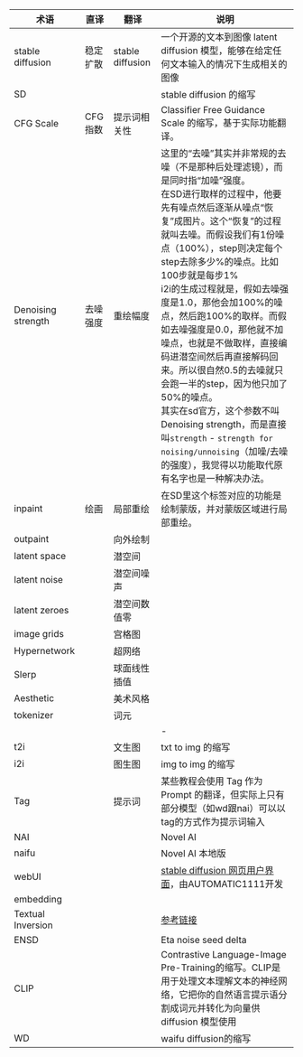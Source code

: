| 术语               | 直译     | 翻译             | 说明                                                         |
| ------------------ | -------- | ---------------- | ------------------------------------------------------------ |
| stable diffusion   | 稳定扩散 | stable diffusion | 一个开源的文本到图像 latent diffusion 模型，能够在给定任何文本输入的情况下生成相关的图像 |
| SD                 |          |                  | stable diffusion 的缩写                                      |
| CFG Scale          | CFG指数  | 提示词相关性     | Classifier Free Guidance Scale 的缩写，基于实际功能翻译。    |
| Denoising strength | 去噪强度 | 重绘幅度         | 这里的“去噪”其实并非常规的去噪（不是那种后处理滤镜），而是同时指“加噪”强度。<br>在SD进行取样的过程中，他要先有噪点然后逐渐从噪点“恢复”成图片。这个“恢复”的过程就叫去噪。而假设我们有1份噪点（100%），step则决定每个step去除多少%的噪点。比如100步就是每步1%<br>i2i的生成过程就是，假如去噪强度是1.0，那他会加100%的噪点，然后跑100%的取样。而假如去噪强度是0.0，那他就不加噪点，也就是不做取样，直接编码进潜空间然后再直接解码回来。所以很自然0.5的去噪就只会跑一半的step，因为他只加了50%的噪点。<br>其实在sd官方，这个参数不叫Denoising strength，而是直接叫`strength` - `strength for noising/unnoising`（加噪/去噪的强度），我觉得以功能取代原有名字也是一种解决办法。 |
| inpaint            | 绘画     | 局部重绘         | 在SD里这个标签对应的功能是绘制蒙版，并对蒙版区域进行局部重绘。 |
| outpaint           |          | 向外绘制         |                                                              |
| latent space       |          | 潜空间         |                                                              |
| latent noise       |          | 潜空间噪声       |                                                              |
| latent zeroes      |          | 潜空间数值零     |                                                              |
| image grids        |          | 宫格图           |                                                              |
| Hypernetwork       |          | 超网络           |                                                              |
| Slerp              |          | 球面线性插值     |                                                              |
| Aesthetic          |          | 美术风格         |                                                              |
| tokenizer          |          | 词元             |                                                              |
|                    |          |                  |                              -                                |
| t2i                |          | 文生图           | txt to img 的缩写                                            |
| i2i                |          | 图生图           | img to img 的缩写                                            |
| Tag                |          | 提示词           | 某些教程会使用 Tag 作为 Prompt 的翻译，但实际上只有部分模型（如wd跟nai）可以以tag的方式作为提示词输入 |
| NAI                |          |                  | Novel AI                                    |
| naifu              |          |                  | Novel AI 本地版                                    |
| webUI              |          |                  | [stable diffusion 网页用户界面](https://github.com/AUTOMATIC1111/stable-diffusion-webui)，由AUTOMATIC1111开发 |
| embedding          |          |                  |                                                              |
| Textual Inversion  |          |                  | [参考链接](https://github.com/AUTOMATIC1111/stable-diffusion-webui/wiki/Textual-Inversion)        |
| ENSD               |          |                  | Eta noise seed delta                                                             |
| CLIP               |          |                  | Contrastive Language-Image Pre-Training的缩写。CLIP是用于处理文本理解文本的神经网络，它把你的自然语言提示语分割成词元并转化为向量供 diffusion 模型使用 |
| WD                 |          |                  | waifu diffusion的缩写       |


